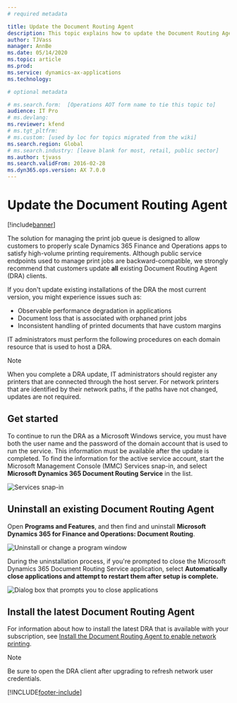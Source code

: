 ```yaml
---
# required metadata

title: Update the Document Routing Agent
description: This topic explains how to update the Document Routing Agent.
author: TJVass
manager: AnnBe
ms.date: 05/14/2020
ms.topic: article
ms.prod: 
ms.service: dynamics-ax-applications
ms.technology: 

# optional metadata

# ms.search.form:  [Operations AOT form name to tie this topic to]
audience: IT Pro
# ms.devlang: 
ms.reviewer: kfend
# ms.tgt_pltfrm: 
# ms.custom: [used by loc for topics migrated from the wiki]
ms.search.region: Global
# ms.search.industry: [leave blank for most, retail, public sector]
ms.author: tjvass
ms.search.validFrom: 2016-02-28
ms.dyn365.ops.version: AX 7.0.0
---
```


# Update the Document Routing Agent

[!include[banner](../includes/banner.md)]

The solution for managing the print job queue is designed to allow customers to properly scale Dynamics 365 Finance and Operations apps to satisfy high-volume printing requirements. Although public service endpoints used to manage print jobs are backward-compatible, we strongly recommend that customers update **all** existing Document Routing Agent (DRA) clients.

If you don't update existing installations of the DRA the most current version, you might experience issues such as:

- Observable performance degradation in applications
- Document loss that is associated with orphaned print jobs
- Inconsistent handling of printed documents that have custom margins

IT administrators must perform the following procedures on each domain resource that is used to host a DRA.

> [!NOTE]
> When you complete a DRA update, IT administrators should register any printers that are connected through the host server. For network printers that are identified by their network paths, if the paths have not changed, updates are not required.

## Get started
To continue to run the DRA as a Microsoft Windows service, you must have both the user name and the password of the domain account that is used to run the service. This information must be available after the update is completed. To find the information for the active service account, start the Microsoft Management Console (MMC) Services snap-in, and select **Microsoft Dynamics 365 Document Routing Service** in the list.

![Services snap-in](media/Services_dialog.png)

## Uninstall an existing Document Routing Agent
Open **Programs and Features**, and then find and uninstall **Microsoft Dynamics 365 for Finance and Operations: Document Routing**.

![Uninstall or change a program window](media/Programs_and_Features_dialog.png)

During the uninstallation process, if you're prompted to close the Microsoft Dynamics 365 Document Routing Service application, select **Automatically close applications and attempt to restart them after setup is complete.**

![Dialog box that prompts you to close applications](media/Uninstall_DRA_services.png)

## Install the latest Document Routing Agent
For information about how to install the latest DRA that is available with your subscription, see [Install the Document Routing Agent to enable network printing](install-document-routing-agent.md).

> [!NOTE]
> Be sure to open the DRA client after upgrading to refresh network user credentials.


[!INCLUDE[footer-include](../../../includes/footer-banner.md)]